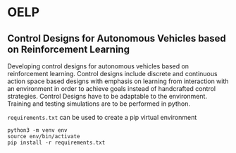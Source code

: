 # OELP
## Control Designs for Autonomous Vehicles based on Reinforcement Learning

Developing control designs for autonomous vehicles
based on reinforcement learning. Control designs include discrete
and continuous action space based designs with emphasis on
learning from interaction with an environment in order to achieve
goals instead of handcrafted control strategies. Control Designs
have to be adaptable to the environment. Training and testing
simulations are to be performed in python.

`requirements.txt` can be used to create a pip virtual environment
```
python3 -m venv env
source env/bin/activate
pip install -r requirements.txt
```
